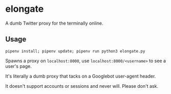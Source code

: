 # elongate

A dumb Twitter proxy for the terminally online.

## Usage

`pipenv install; pipenv update; pipenv run python3 elongate.py`

Spawns a proxy on `localhost:8000`, use `localhost:8000/<username>` to see
a user's page.

It's literally a dumb proxy that tacks on a Googlebot user-agent header.

It doesn't support accounts or sessions and never will. Please don't ask.

